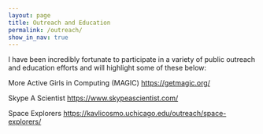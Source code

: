 ```yaml
---
layout: page
title: Outreach and Education
permalink: /outreach/
show_in_nav: true
---
```


I have been incredibly fortunate to participate in a variety of public outreach and education efforts and will highlight some of these below: 

More Active Girls in Computing (MAGIC) https://getmagic.org/

Skype A Scientist https://www.skypeascientist.com/

Space Explorers https://kavlicosmo.uchicago.edu/outreach/space-explorers/ 

